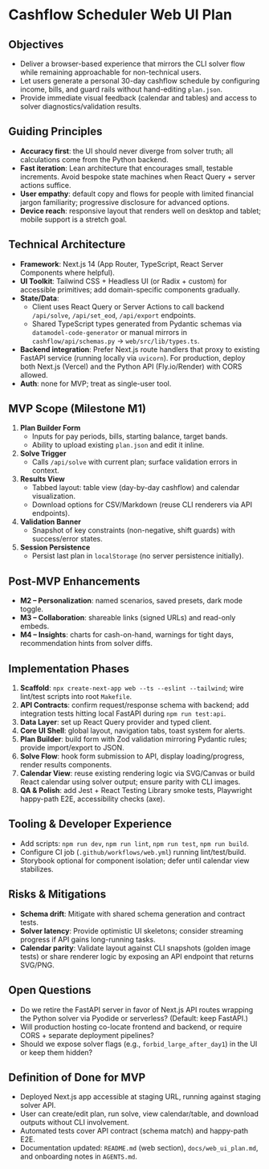 # Cashflow Scheduler Web UI Plan

## Objectives
- Deliver a browser-based experience that mirrors the CLI solver flow while remaining approachable for non-technical users.
- Let users generate a personal 30-day cashflow schedule by configuring income, bills, and guard rails without hand-editing `plan.json`.
- Provide immediate visual feedback (calendar and tables) and access to solver diagnostics/validation results.

## Guiding Principles
- **Accuracy first**: the UI should never diverge from solver truth; all calculations come from the Python backend.
- **Fast iteration**: Lean architecture that encourages small, testable increments. Avoid bespoke state machines when React Query + server actions suffice.
- **User empathy**: default copy and flows for people with limited financial jargon familiarity; progressive disclosure for advanced options.
- **Device reach**: responsive layout that renders well on desktop and tablet; mobile support is a stretch goal.

## Technical Architecture
- **Framework**: Next.js 14 (App Router, TypeScript, React Server Components where helpful).
- **UI Toolkit**: Tailwind CSS + Headless UI (or Radix + custom) for accessible primitives; add domain-specific components gradually.
- **State/Data**:
  - Client uses React Query or Server Actions to call backend `/api/solve`, `/api/set_eod`, `/api/export` endpoints.
  - Shared TypeScript types generated from Pydantic schemas via `datamodel-code-generator` or manual mirrors in `cashflow/api/schemas.py` → `web/src/lib/types.ts`.
- **Backend integration**: Prefer Next.js route handlers that proxy to existing FastAPI service (running locally via `uvicorn`). For production, deploy both Next.js (Vercel) and the Python API (Fly.io/Render) with CORS allowed.
- **Auth**: none for MVP; treat as single-user tool.

## MVP Scope (Milestone M1)
1. **Plan Builder Form**
   - Inputs for pay periods, bills, starting balance, target bands.
   - Ability to upload existing `plan.json` and edit it inline.
2. **Solve Trigger**
   - Calls `/api/solve` with current plan; surface validation errors in context.
3. **Results View**
   - Tabbed layout: table view (day-by-day cashflow) and calendar visualization.
   - Download options for CSV/Markdown (reuse CLI renderers via API endpoints).
4. **Validation Banner**
   - Snapshot of key constraints (non-negative, shift guards) with success/error states.
5. **Session Persistence**
   - Persist last plan in `localStorage` (no server persistence initially).

## Post-MVP Enhancements
- **M2 – Personalization**: named scenarios, saved presets, dark mode toggle.
- **M3 – Collaboration**: shareable links (signed URLs) and read-only embeds.
- **M4 – Insights**: charts for cash-on-hand, warnings for tight days, recommendation hints from solver diffs.

## Implementation Phases
1. **Scaffold**: `npx create-next-app web --ts --eslint --tailwind`; wire lint/test scripts into root `Makefile`.
2. **API Contracts**: confirm request/response schema with backend; add integration tests hitting local FastAPI during `npm run test:api`.
3. **Data Layer**: set up React Query provider and typed client.
4. **Core UI Shell**: global layout, navigation tabs, toast system for alerts.
5. **Plan Builder**: build form with Zod validation mirroring Pydantic rules; provide import/export to JSON.
6. **Solve Flow**: hook form submission to API, display loading/progress, render results components.
7. **Calendar View**: reuse existing rendering logic via SVG/Canvas or build React calendar using solver output; ensure parity with CLI images.
8. **QA & Polish**: add Jest + React Testing Library smoke tests, Playwright happy-path E2E, accessibility checks (axe).

## Tooling & Developer Experience
- Add scripts: `npm run dev`, `npm run lint`, `npm run test`, `npm run build`.
- Configure CI job (`.github/workflows/web.yml`) running lint/test/build.
- Storybook optional for component isolation; defer until calendar view stabilizes.

## Risks & Mitigations
- **Schema drift**: Mitigate with shared schema generation and contract tests.
- **Solver latency**: Provide optimistic UI skeletons; consider streaming progress if API gains long-running tasks.
- **Calendar parity**: Validate layout against CLI snapshots (golden image tests) or share renderer logic by exposing an API endpoint that returns SVG/PNG.

## Open Questions
- Do we retire the FastAPI server in favor of Next.js API routes wrapping the Python solver via Pyodide or serverless? (Default: keep FastAPI.)
- Will production hosting co-locate frontend and backend, or require CORS + separate deployment pipelines?
- Should we expose solver flags (e.g., `forbid_large_after_day1`) in the UI or keep them hidden?

## Definition of Done for MVP
- Deployed Next.js app accessible at staging URL, running against staging solver API.
- User can create/edit plan, run solve, view calendar/table, and download outputs without CLI involvement.
- Automated tests cover API contract (schema match) and happy-path E2E.
- Documentation updated: `README.md` (web section), `docs/web_ui_plan.md`, and onboarding notes in `AGENTS.md`.
